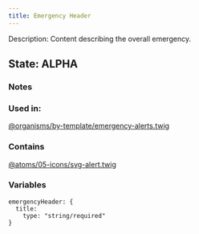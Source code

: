 ```yaml
---
title: Emergency Header
---
```

Description: Content describing the overall emergency.
## State: ALPHA
###  Notes

### Used in: 
[@organisms/by-template/emergency-alerts.twig](/?p=organisms-emergency-alerts)

### Contains
[@atoms/05-icons/svg-alert.twig](/?p=atoms-svg-alert)

### Variables 
~~~ 
emergencyHeader: {
  title: 
    type: "string/required"
}
~~~